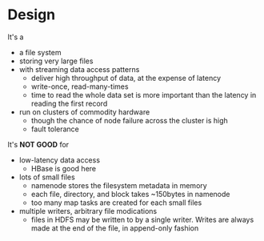 # Design 

It's a 

* a file system
* storing very large files
* with streaming data access patterns
    * deliver high throughput of data, at the expense of latency
    * write-once, read-many-times
    * time to read the whole data set is more important than the latency in reading the first record
* run on clusters of commodity hardware
    * though the chance of node failure across the cluster is high
    * fault tolerance

It's **NOT GOOD** for

* low-latency data access
    * HBase is good here
* lots of small files
    * namenode stores the filesystem metadata in memory
    * each file, directory, and block takes ~150bytes in namenode
    * too many map tasks are created for each small files
* multiple writers, arbitrary file modications
    * files in HDFS may be written to by a single writer. Writes are always made at the end of the file, in append-only fashion 
